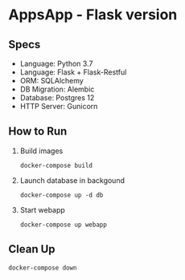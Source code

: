 AppsApp - Flask version
=======================

## Specs

* Language: Python 3.7
* Language: Flask + Flask-Restful
* ORM: SQLAlchemy
* DB Migration: Alembic
* Database: Postgres 12
* HTTP Server: Gunicorn

## How to Run

1. Build images

    ```commandline
    docker-compose build
    ```

2. Launch database in backgound

    ```commandline
    docker-compose up -d db
    ```

3. Start webapp

    ```commandline
    docker-compose up webapp
    ```

## Clean Up

```commandline
docker-compose down
```
